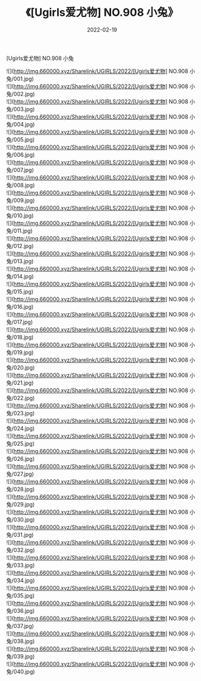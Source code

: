 ﻿---
layout: post
title:  《[Ugirls爱尤物] NO.908 小兔》
date:   2022-02-19
img: http://img.660000.xyz/Sharelink/UGIRLS/2022/[Ugirls爱尤物] NO.908 小兔/000.jpg
categories: [美女, 清纯, 唯美]
---

[Ugirls爱尤物] NO.908 小兔

 ![](http://img.660000.xyz/Sharelink/UGIRLS/2022/[Ugirls爱尤物] NO.908 小兔/001.jpg) <br>![](http://img.660000.xyz/Sharelink/UGIRLS/2022/[Ugirls爱尤物] NO.908 小兔/002.jpg) <br>![](http://img.660000.xyz/Sharelink/UGIRLS/2022/[Ugirls爱尤物] NO.908 小兔/003.jpg) <br>![](http://img.660000.xyz/Sharelink/UGIRLS/2022/[Ugirls爱尤物] NO.908 小兔/004.jpg) <br>![](http://img.660000.xyz/Sharelink/UGIRLS/2022/[Ugirls爱尤物] NO.908 小兔/005.jpg) <br>![](http://img.660000.xyz/Sharelink/UGIRLS/2022/[Ugirls爱尤物] NO.908 小兔/006.jpg) <br>![](http://img.660000.xyz/Sharelink/UGIRLS/2022/[Ugirls爱尤物] NO.908 小兔/007.jpg) <br>![](http://img.660000.xyz/Sharelink/UGIRLS/2022/[Ugirls爱尤物] NO.908 小兔/008.jpg) <br>![](http://img.660000.xyz/Sharelink/UGIRLS/2022/[Ugirls爱尤物] NO.908 小兔/009.jpg) <br>![](http://img.660000.xyz/Sharelink/UGIRLS/2022/[Ugirls爱尤物] NO.908 小兔/010.jpg) <br>![](http://img.660000.xyz/Sharelink/UGIRLS/2022/[Ugirls爱尤物] NO.908 小兔/011.jpg) <br>![](http://img.660000.xyz/Sharelink/UGIRLS/2022/[Ugirls爱尤物] NO.908 小兔/012.jpg) <br>![](http://img.660000.xyz/Sharelink/UGIRLS/2022/[Ugirls爱尤物] NO.908 小兔/013.jpg) <br>![](http://img.660000.xyz/Sharelink/UGIRLS/2022/[Ugirls爱尤物] NO.908 小兔/014.jpg) <br>![](http://img.660000.xyz/Sharelink/UGIRLS/2022/[Ugirls爱尤物] NO.908 小兔/015.jpg) <br>![](http://img.660000.xyz/Sharelink/UGIRLS/2022/[Ugirls爱尤物] NO.908 小兔/016.jpg) <br>![](http://img.660000.xyz/Sharelink/UGIRLS/2022/[Ugirls爱尤物] NO.908 小兔/017.jpg) <br>![](http://img.660000.xyz/Sharelink/UGIRLS/2022/[Ugirls爱尤物] NO.908 小兔/018.jpg) <br>![](http://img.660000.xyz/Sharelink/UGIRLS/2022/[Ugirls爱尤物] NO.908 小兔/019.jpg) <br>![](http://img.660000.xyz/Sharelink/UGIRLS/2022/[Ugirls爱尤物] NO.908 小兔/020.jpg) <br>![](http://img.660000.xyz/Sharelink/UGIRLS/2022/[Ugirls爱尤物] NO.908 小兔/021.jpg) <br>![](http://img.660000.xyz/Sharelink/UGIRLS/2022/[Ugirls爱尤物] NO.908 小兔/022.jpg) <br>![](http://img.660000.xyz/Sharelink/UGIRLS/2022/[Ugirls爱尤物] NO.908 小兔/023.jpg) <br>![](http://img.660000.xyz/Sharelink/UGIRLS/2022/[Ugirls爱尤物] NO.908 小兔/024.jpg) <br>![](http://img.660000.xyz/Sharelink/UGIRLS/2022/[Ugirls爱尤物] NO.908 小兔/025.jpg) <br>![](http://img.660000.xyz/Sharelink/UGIRLS/2022/[Ugirls爱尤物] NO.908 小兔/026.jpg) <br>![](http://img.660000.xyz/Sharelink/UGIRLS/2022/[Ugirls爱尤物] NO.908 小兔/027.jpg) <br>![](http://img.660000.xyz/Sharelink/UGIRLS/2022/[Ugirls爱尤物] NO.908 小兔/028.jpg) <br>![](http://img.660000.xyz/Sharelink/UGIRLS/2022/[Ugirls爱尤物] NO.908 小兔/029.jpg) <br>![](http://img.660000.xyz/Sharelink/UGIRLS/2022/[Ugirls爱尤物] NO.908 小兔/030.jpg) <br>![](http://img.660000.xyz/Sharelink/UGIRLS/2022/[Ugirls爱尤物] NO.908 小兔/031.jpg) <br>![](http://img.660000.xyz/Sharelink/UGIRLS/2022/[Ugirls爱尤物] NO.908 小兔/032.jpg) <br>![](http://img.660000.xyz/Sharelink/UGIRLS/2022/[Ugirls爱尤物] NO.908 小兔/033.jpg) <br>![](http://img.660000.xyz/Sharelink/UGIRLS/2022/[Ugirls爱尤物] NO.908 小兔/034.jpg) <br>![](http://img.660000.xyz/Sharelink/UGIRLS/2022/[Ugirls爱尤物] NO.908 小兔/035.jpg) <br>![](http://img.660000.xyz/Sharelink/UGIRLS/2022/[Ugirls爱尤物] NO.908 小兔/036.jpg) <br>![](http://img.660000.xyz/Sharelink/UGIRLS/2022/[Ugirls爱尤物] NO.908 小兔/037.jpg) <br>![](http://img.660000.xyz/Sharelink/UGIRLS/2022/[Ugirls爱尤物] NO.908 小兔/038.jpg) <br>![](http://img.660000.xyz/Sharelink/UGIRLS/2022/[Ugirls爱尤物] NO.908 小兔/039.jpg) <br>![](http://img.660000.xyz/Sharelink/UGIRLS/2022/[Ugirls爱尤物] NO.908 小兔/040.jpg) <br>